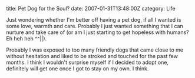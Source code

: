 title: Pet Dog for the Soul?
date: 2007-01-31T13:48:00Z
category: Life

Just wondering whether I'm better off having a pet dog, if all I wanted is some love, warmth and care. Probably I just wanted something that I can nurture and take care of (or am I just starting to get hopeless with humans? Eh heh heh ^^||).

Probably I was exposed to too many friendly dogs that came close to me without hesitation and liked to be stroked and touched for the past few months. I think I wouldn't surprise myself if I decided to adopt one, definitely will get one once I got to stay on my own. I think.
